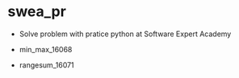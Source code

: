 # swea_pr

- Solve problem with pratice python at Software Expert Academy

- min_max_16068
- rangesum_16071